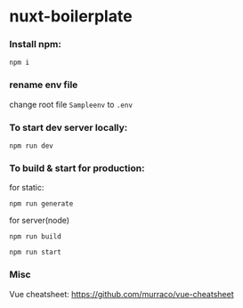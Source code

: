 # nuxt-boilerplate

### Install npm:

```npm i```

### rename env file

change root file ```Sampleenv``` to ```.env```

### To start dev server locally:

  ```npm run dev```

  ### To build & start for production:

  for static:

    npm run generate

  for server(node)

    npm run build

    npm run start

### Misc

Vue cheatsheet: https://github.com/murraco/vue-cheatsheet
